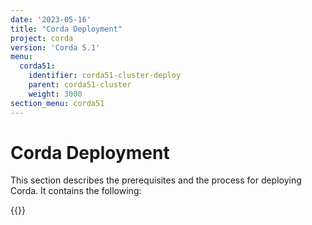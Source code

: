 ```yaml
---
date: '2023-05-16'
title: "Corda Deployment"
project: corda
version: 'Corda 5.1'
menu:
  corda51:
    identifier: corda51-cluster-deploy
    parent: corda51-cluster
    weight: 3000
section_menu: corda51
---
```

# Corda Deployment
This section describes the prerequisites and the process for deploying Corda.
It contains the following:

{{<childpages>}}
